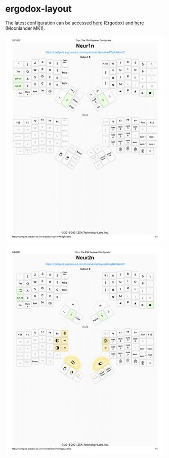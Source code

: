# ergodox-layout

The latest configuration can be accessed [here](https://configure.ergodox-ez.com/ergodox-ez/layouts/APZgR/latest/0) (Ergodox) and [here](https://configure.ergodox-ez.com/moonlander/layouts/dagBZ/latest/1) (Moonlander MK1).

![](./ergodox/screenshot.png)

![](./moonlander/screenshot.png)
